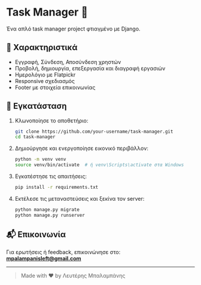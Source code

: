 # Task Manager 📝

Ένα απλό task manager project φτιαγμένο με Django.

## 🔧 Χαρακτηριστικά

- Εγγραφή, Σύνδεση, Αποσύνδεση χρηστών
- Προβολή, δημιουργία, επεξεργασία και διαγραφή εργασιών
- Ημερολόγιο με Flatpickr
- Responsive σχεδιασμός
- Footer με στοιχεία επικοινωνίας

## 🚀 Εγκατάσταση

1. Κλωνοποίησε το αποθετήριο:
   ```bash
   git clone https://github.com/your-username/task-manager.git
   cd task-manager
   ```

2. Δημιούργησε και ενεργοποίησε εικονικό περιβάλλον:
   ```bash
   python -m venv venv
   source venv/bin/activate  # ή venv\Scripts\activate στα Windows
   ```

3. Εγκατέστησε τις απαιτήσεις:
   ```bash
   pip install -r requirements.txt
   ```

4. Εκτέλεσε τις μεταναστεύσεις και ξεκίνα τον server:
   ```bash
   python manage.py migrate
   python manage.py runserver
   ```

## 📬 Επικοινωνία

Για ερωτήσεις ή feedback, επικοινώνησε στο:
**mpalampanisleft@gmail.com**

---

> Made with ❤️ by Λευτέρης Μπαλαμπάνης
